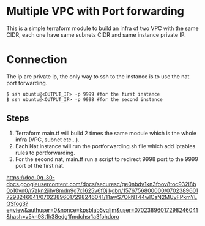# Multiple VPC with Port forwarding

This is a simple terraform module to build an infra of two VPC with the same CIDR, each one have same subnets CIDR and same instance private IP.

# Connection

The ip are private ip, the only way to ssh to the instance is to use the nat port forwarding.

    $ ssh ubuntu@<OUTPUT_IP> -p 9999 #for the first instance
    $ ssh ubuntu@<OUTPUT_IP> -p 9998 #for the second instance
    
##  Steps

 1. Terraform main.tf will build 2 times the same module which is the whole infra (VPC, subnet etc...).
 2. Each Nat instance will run the portforwarding.sh file which add iptables rules to portforwarding.
 3. For the second nat, main.tf run a script to redirect 9998 port to the 9999 port of the first nat.

 https://doc-0g-30-docs.googleusercontent.com/docs/securesc/ge0nbdv1kn3foov8toc932l8b0o10vn0/r7akn2jihv8mdn9g7c1625v6f0jlkgbn/1576756800000/07023896017298246041/07023896017298246041/11awS7OkNT44wlCaN2MUyFPkmYLGSfog3?e=view&authuser=0&nonce=kpsblab5vqljm&user=07023896017298246041&hash=v5kn98t1h38edg1fmdchsr1a3fohdoro